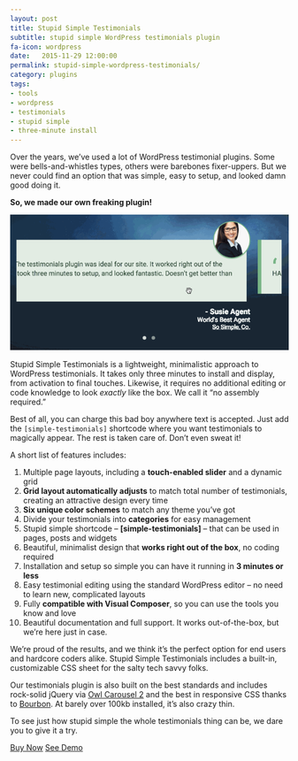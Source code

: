 ```yaml
---
layout: post
title: Stupid Simple Testimonials
subtitle: stupid simple WordPress testimonials plugin
fa-icon: wordpress
date:   2015-11-29 12:00:00
permalink: stupid-simple-wordpress-testimonials/
category: plugins
tags:
- tools
- wordpress
- testimonials
- stupid simple
- three-minute install
---
```


Over the years, we’ve used a lot of WordPress testimonial plugins. Some were bells-and-whistles types, others were barebones fixer-uppers. But we never could find an option that was simple, easy to setup, and looked damn good doing it.

**So, we made our own freaking plugin!**

![Stupid simple testimonials plugin for WordPress](/images/gifs/quick-slide.gif)

Stupid Simple Testimonials is a lightweight, minimalistic approach to WordPress testimonials. It takes only three minutes to install and display, from activation to final touches. Likewise, it requires no additional editing or code knowledge to look _exactly_ like the box. We call it “no assembly required.”

Best of all, you can charge this bad boy anywhere text is accepted. Just add the `[simple-testimonials]` shortcode where you want testimonials to magically appear. The rest is taken care of. Don’t even sweat it!

A short list of features includes: 

1.  Multiple page layouts, including a **touch-enabled slider** and a dynamic grid
2.  **Grid layout automatically adjusts** to match total number of testimonials, creating an attractive design every time
3.  **Six unique color schemes** to match any theme you’ve got
4.  Divide your testimonials into **categories** for easy management
5.  Stupid simple shortcode – **[simple-testimonials]** – that can be used in pages, posts and widgets
6.  Beautiful, minimalist design that **works right out of the box**, no coding required
7.  Installation and setup so simple you can have it running in **3 minutes or less**
8.  Easy testimonial editing using the standard WordPress editor – no need to learn new, complicated layouts
9.  Fully **compatible with Visual Composer**, so you can use the tools you know and love
10.  Beautiful documentation and full support. It works out-of-the-box, but we’re here just in case.

We’re proud of the results, and we think it’s the perfect option for end users and hardcore coders alike. Stupid Simple Testimonials includes a built-in, customizable CSS sheet for the salty tech savvy folks.

Our testimonials plugin is also built on the best standards and includes rock-solid jQuery via [Owl Carousel 2](http://www.owlcarousel.owlgraphic.com/) and the best in responsive CSS thanks to [Bourbon](http://bourbon.io). At barely over 100kb installed, it’s also crazy thin.

To see just how stupid simple the whole testimonials thing can be, we dare you to give it a try.

<div class="cta-links">
<a class="button" href="http://codecanyon.net/item/stupid-simple-testimonials-for-wordpress/14043562">Buy Now</a>
<a class="button" href="http://demo.routerchowder.com/ss-testimonials/">See Demo</a>
</div>